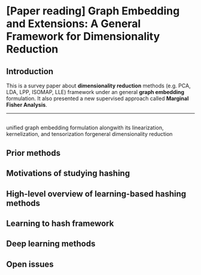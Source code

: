 # [Paper reading] Graph Embedding and Extensions: A General Framework for Dimensionality Reduction

## Introduction
This is a survey paper about **dimensionality reduction** methods (e.g. PCA, LDA, LPP, ISOMAP, LLE) framework under an general **graph embedding** formulation. It also presented a new supervised approach called **Marginal Fisher Analysis**.

----

## 
unified graph embedding formulation alongwith its linearization, kernelization, and tensorization forgeneral dimensionality reduction

## Prior methods

## Motivations of studying hashing

## High-level overview of learning-based hashing methods

## Learning to hash framework

## Deep learning methods

## Open issues
